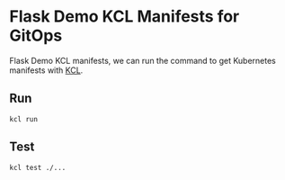 # Flask Demo KCL Manifests for GitOps

Flask Demo KCL manifests, we can run the command to get Kubernetes manifests with [KCL](https://kcl-lang.io).

## Run

```shell
kcl run
```

## Test

```shell
kcl test ./...
```
